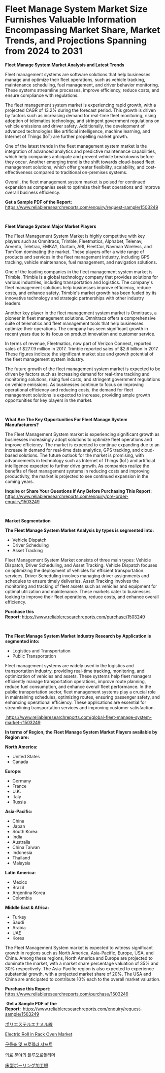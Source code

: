 <p><h1>Fleet Manage System Market Size Furnishes Valuable Information Encompassing Market Share, Market Trends, and Projections Spanning from 2024 to 2031</h1></p><p><strong>Fleet Manage System Market Analysis and Latest Trends</strong></p>
<p><p>Fleet management systems are software solutions that help businesses manage and optimize their fleet operations, such as vehicle tracking, maintenance scheduling, fuel management, and driver behavior monitoring. These systems streamline processes, improve efficiency, reduce costs, and ensure compliance with regulations.</p><p>The fleet management system market is experiencing rapid growth, with a projected CAGR of 13.2% during the forecast period. This growth is driven by factors such as increasing demand for real-time fleet monitoring, rising adoption of telematics technology, and stringent government regulations on vehicle emissions and driver safety. Additionally, the development of advanced technologies like artificial intelligence, machine learning, and Internet of Things (IoT) are further propelling market growth.</p><p>One of the latest trends in the fleet management system market is the integration of advanced analytics and predictive maintenance capabilities, which help companies anticipate and prevent vehicle breakdowns before they occur. Another emerging trend is the shift towards cloud-based fleet management solutions, which offer greater flexibility, scalability, and cost-effectiveness compared to traditional on-premises systems.</p><p>Overall, the fleet management system market is poised for continued expansion as companies seek to optimize their fleet operations and improve overall business efficiency.</p></p>
<p><strong>Get a Sample PDF of the Report:&nbsp;</strong> <a href="https://www.reliableresearchreports.com/enquiry/request-sample/1503249">https://www.reliableresearchreports.com/enquiry/request-sample/1503249</a></p>
<p>&nbsp;</p>
<p><strong>Fleet Manage System Major Market Players</strong></p>
<p><p>The Fleet Management System Market is highly competitive with key players such as Omnitracs, Trimble, Fleetmatics, Alphabet, Telenav, Arvento, Teletrac, EMKAY, Gurtam, ARI, FleetCor, Navman Wireless, and TomTom dominating the market. These players offer a wide range of products and services in the fleet management industry, including GPS tracking, vehicle maintenance, fuel management, and navigation solutions.</p><p>One of the leading companies in the fleet management system market is Trimble. Trimble is a global technology company that provides solutions for various industries, including transportation and logistics. The company's fleet management solutions help businesses improve efficiency, reduce costs, and enhance safety. Trimble's market growth has been fueled by its innovative technology and strategic partnerships with other industry leaders.</p><p>Another key player in the fleet management system market is Omnitracs, a pioneer in fleet management solutions. Omnitracs offers a comprehensive suite of telematics and fleet management tools that help businesses optimize their operations. The company has seen significant growth in recent years due to its focus on product innovation and customer service.</p><p>In terms of revenue, Fleetmatics, now part of Verizon Connect, reported sales of $277.9 million in 2017. Trimble reported sales of $2.6 billion in 2017. These figures indicate the significant market size and growth potential of the fleet management system industry.</p><p>The future growth of the fleet management system market is expected to be driven by factors such as increasing demand for real-time tracking and monitoring solutions, rising fuel costs, and stringent government regulations on vehicle emissions. As businesses continue to focus on improving operational efficiency and reducing costs, the demand for fleet management solutions is expected to increase, providing ample growth opportunities for key players in the market.</p></p>
<p>&nbsp;</p>
<p><strong>What Are The Key Opportunities For Fleet Manage System Manufacturers?</strong></p>
<p><p>The Fleet Management System market is experiencing significant growth as businesses increasingly adopt solutions to optimize fleet operations and improve efficiency. The market is expected to continue expanding due to an increase in demand for real-time data analytics, GPS tracking, and cloud-based solutions. The future outlook for the market is promising, with advancements in technology such as Internet of Things (IoT) and artificial intelligence expected to further drive growth. As companies realize the benefits of fleet management systems in reducing costs and improving productivity, the market is projected to see continued expansion in the coming years.</p></p>
<p><strong>Inquire or Share Your Questions If Any Before Purchasing This Report:</strong> <a href="https://www.reliableresearchreports.com/enquiry/pre-order-enquiry/1503249">https://www.reliableresearchreports.com/enquiry/pre-order-enquiry/1503249</a></p>
<p>&nbsp;</p>
<p><strong>Market Segmentation</strong></p>
<p><strong>The Fleet Manage System Market Analysis by types is segmented into:</strong></p>
<p><ul><li>Vehicle Dispatch</li><li>Driver Scheduling</li><li>Asset Tracking</li></ul></p>
<p><p>Fleet Management System Market consists of three main types: Vehicle Dispatch, Driver Scheduling, and Asset Tracking. Vehicle Dispatch focuses on optimizing the deployment of vehicles for efficient transportation services. Driver Scheduling involves managing driver assignments and schedules to ensure timely deliveries. Asset Tracking involves the monitoring and tracking of fleet assets such as vehicles and equipment for optimal utilization and maintenance. These markets cater to businesses looking to improve their fleet operations, reduce costs, and enhance overall efficiency.</p></p>
<p><strong>Purchase this Report:&nbsp;</strong><a href="https://www.reliableresearchreports.com/purchase/1503249">https://www.reliableresearchreports.com/purchase/1503249</a></p>
<p>&nbsp;</p>
<p><strong>The Fleet Manage System Market Industry Research by Application is segmented into:</strong></p>
<p><ul><li>Logistics and Transportation</li><li>Public Transportation</li></ul></p>
<p><p>Fleet management systems are widely used in the logistics and transportation industry, providing real-time tracking, monitoring, and optimization of vehicles and assets. These systems help fleet managers efficiently manage transportation operations, improve route planning, reduce fuel consumption, and enhance overall fleet performance. In the public transportation sector, fleet management systems play a crucial role in maintaining schedules, optimizing routes, ensuring passenger safety, and enhancing operational efficiency. These applications are essential for streamlining transportation services and improving customer satisfaction.</p></p>
<p><a href="https://www.reliableresearchreports.com/global-fleet-manage-system-market-r1503249">&nbsp;https://www.reliableresearchreports.com/global-fleet-manage-system-market-r1503249</a></p>
<p><strong>In terms of Region, the Fleet Manage System Market Players available by Region are:</strong></p>
<p>
    <p> <strong> North America: </strong>
        <ul>
            <li>United States</li>
            <li>Canada</li>
        </ul>
        </p> 
    <p> <strong> Europe: </strong>
        <ul>
            <li>Germany</li>
            <li>France</li>
            <li>U.K.</li>
            <li>Italy</li>
            <li>Russia</li>
        </ul>
        </p> 
    <p> <strong> Asia-Pacific: </strong>
        <ul>
            <li>China</li>
            <li>Japan</li>
            <li>South Korea</li>
            <li>India</li>
            <li>Australia</li>
            <li>China Taiwan</li>
            <li>Indonesia</li>
            <li>Thailand</li>
            <li>Malaysia</li>
        </ul>
        </p> 
    <p> <strong> Latin America: </strong>
        <ul>
            <li>Mexico</li>
            <li>Brazil</li>
            <li>Argentina Korea</li>
            <li>Colombia</li>
        </ul>
        </p> 
    <p> <strong> Middle East & Africa: </strong>
        <ul>
            <li>Turkey</li>
            <li>Saudi</li>
            <li>Arabia</li>
            <li>UAE</li>
            <li>Korea</li>
        </ul>
    </p>
    </p>
<p><p>The Fleet Management System market is expected to witness significant growth in regions such as North America, Asia-Pacific, Europe, USA, and China. Among these regions, North America and Europe are projected to dominate the market, with a market share percentage valuation of 35% and 30% respectively. The Asia-Pacific region is also expected to experience substantial growth, with a projected market share of 20%. The USA and China are anticipated to contribute 10% each to the overall market valuation.</p></p>
<p><strong>Purchase this Report: </strong><a href="https://www.reliableresearchreports.com/purchase/1503249">https://www.reliableresearchreports.com/purchase/1503249</a></p>
<p>&nbsp;<strong>Get a Sample PDF of the Report:&nbsp;&nbsp;</strong><a href="https://www.reliableresearchreports.com/enquiry/request-sample/1503249">https://www.reliableresearchreports.com/enquiry/request-sample/1503249</a></p>
<p><strong></strong></p>
<p><p><a href="https://github.com/decker5351/Market-Research-Report-List-1/blob/main/374610894777.md">ポリエステルエナメル線</a></p><p><a href="https://github.com/pizolina/Market-Research-Report-List-4/blob/main/electric-roll-in-rack-oven-market.md">Electric Roll in Rack Oven Market</a></p><p><a href="https://medium.com/@jesseperry626/%EB%93%9C%EB%9D%BC%EC%9D%B4%EB%B8%8C-%EC%83%A4%ED%94%84%ED%8A%B8-%EB%B0%8F-%ED%94%84%EB%A1%9C%ED%8E%A0%EB%9F%AC-%EC%83%A4%ED%94%84%ED%8A%B8-%EC%8B%9C%EC%9E%A5-%EA%B7%9C%EB%AA%A8-cagr-%ED%8A%B8%EB%A0%8C%EB%93%9C-2024-2030-a0970d0d5b26">구동축 및 프로펠러 샤프트</a></p><p><a href="https://github.com/AlexanderElliott1993/Market-Research-Report-List-1/blob/main/461771186419.md">의료 분야의 플루오로폴리머</a></p><p><a href="https://github.com/KaydenJohns1964/Market-Research-Report-List-1/blob/main/937555194776.md">床型ボーリング加工機</a></p></p>